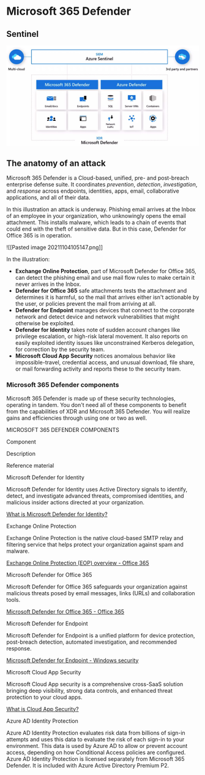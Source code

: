 # Microsoft 365 Defender
## Sentinel
![Sentinel](https://github.com/lassecod2/Windows_365_Defender/blob/main/Pasted%20image%2020211104103852.png)

## The anatomy of an attack
Microsoft 365 Defender is a Cloud-based, unified, pre- and post-breach enterprise defense suite. It coordinates _prevention_, _detection_, _investigation_, and _response_ across endpoints, identities, apps, email, collaborative applications, and all of their data.

In this illustration an attack is underway. Phishing email arrives at the Inbox of an employee in your organization, who unknowingly opens the email attachment. This installs malware, which leads to a chain of events that could end with the theft of sensitive data. But in this case, Defender for Office 365 is in operation.

![[Pasted image 20211104105147.png]]

In the illustration:

-   **Exchange Online Protection**, part of Microsoft Defender for Office 365, can detect the phishing email and use mail flow rules to make certain it never arrives in the Inbox.
-   **Defender for Office 365** safe attachments tests the attachment and determines it is harmful, so the mail that arrives either isn't actionable by the user, or policies prevent the mail from arriving at all.
-   **Defender for Endpoint** manages devices that connect to the corporate network and detect device and network vulnerabilities that might otherwise be exploited.
-   **Defender for Identity** takes note of sudden account changes like privilege escalation, or high-risk lateral movement. It also reports on easily exploited identity issues like unconstrained Kerberos delegation, for correction by the security team.
-   **Microsoft Cloud App Security** notices anomalous behavior like impossible-travel, credential access, and unusual download, file share, or mail forwarding activity and reports these to the security team.

### Microsoft 365 Defender components

Microsoft 365 Defender is made up of these security technologies, operating in tandem. You don't need all of these components to benefit from the capabilities of XDR and Microsoft 365 Defender. You will realize gains and efficiencies through using one or two as well.

MICROSOFT 365 DEFENDER COMPONENTS

Component

Description

Reference material

Microsoft Defender for Identity

Microsoft Defender for Identity uses Active Directory signals to identify, detect, and investigate advanced threats, compromised identities, and malicious insider actions directed at your organization.

[What is Microsoft Defender for Identity?](https://docs.microsoft.com/en-us/defender-for-identity/what-is)

Exchange Online Protection

Exchange Online Protection is the native cloud-based SMTP relay and filtering service that helps protect your organization against spam and malware.

[Exchange Online Protection (EOP) overview - Office 365](https://docs.microsoft.com/en-us/microsoft-365/security/office-365-security/overview?view=o365-worldwide)

Microsoft Defender for Office 365

Microsoft Defender for Office 365 safeguards your organization against malicious threats posed by email messages, links (URLs) and collaboration tools.

[Microsoft Defender for Office 365 - Office 365](https://docs.microsoft.com/en-us/microsoft-365/security/office-365-security/overview?view=o365-worldwide)

Microsoft Defender for Endpoint

Microsoft Defender for Endpoint is a unified platform for device protection, post-breach detection, automated investigation, and recommended response.

[Microsoft Defender for Endpoint - Windows security](https://docs.microsoft.com/en-us/microsoft-365/security/defender-endpoint/microsoft-defender-endpoint?view=o365-worldwide)

Microsoft Cloud App Security

Microsoft Cloud App security is a comprehensive cross-SaaS solution bringing deep visibility, strong data controls, and enhanced threat protection to your cloud apps.

[What is Cloud App Security?](https://docs.microsoft.com/en-us/cloud-app-security/what-is-cloud-app-security)

Azure AD Identity Protection

Azure AD Identity Protection evaluates risk data from billions of sign-in attempts and uses this data to evaluate the risk of each sign-in to your environment. This data is used by Azure AD to allow or prevent account access, depending on how Conditional Access policies are configured. Azure AD Identity Protection is licensed separately from Microsoft 365 Defender. It is included with Azure Active Directory Premium P2.









